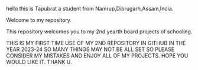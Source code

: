 hello this is Tapubrat a student from Namrup,Dibrugarh,Assam,India.

Welcome to my repository.


This repository welcomes you to my 2nd yearth board projects of schooling.


THIS IS MY FIRST TIME  USE OF  MY 2ND REPOSITORY IN GITHUB IN THE YEAR 2023-24 SO MANY THINGS MAY NOT BE ALL SET SO PLEASE CONSIDER MY MISTAKES AND ENJOY ALL OF MY PROJECTS. HOPE YOU WOULD LIKE IT.
THANK U.
